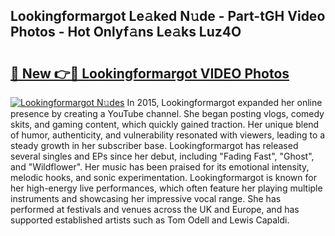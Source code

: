 ## Lookingformargot Le𝚊ked N𝚞de - Part-tGH Video Photos - Hot Onlyf𝚊ns Le𝚊ks Luz4O

# <h2><a href="http://ab64549.deff.icu/?id=Lookingformargot">🔗 New 👉🔴 Lookingformargot VIDEO Photos</a></h2>

[![Lookingformargot N𝚞des](https://i.imgur.com/rIISA9y.gif)](http://ab64549.deff.icu/?id=Lookingformargot)
In 2015, Lookingformargot expanded her online presence by creating a YouTube channel. She began posting vlogs, comedy skits, and gaming content, which quickly gained traction. Her unique blend of humor, authenticity, and vulnerability resonated with viewers, leading to a steady growth in her subscriber base. Lookingformargot has released several singles and EPs since her debut, including "Fading Fast", "Ghost", and "Wildflower". Her music has been praised for its emotional intensity, melodic hooks, and sonic experimentation. Lookingformargot is known for her high-energy live performances, which often feature her playing multiple instruments and showcasing her impressive vocal range. She has performed at festivals and venues across the UK and Europe, and has supported established artists such as Tom Odell and Lewis Capaldi.

